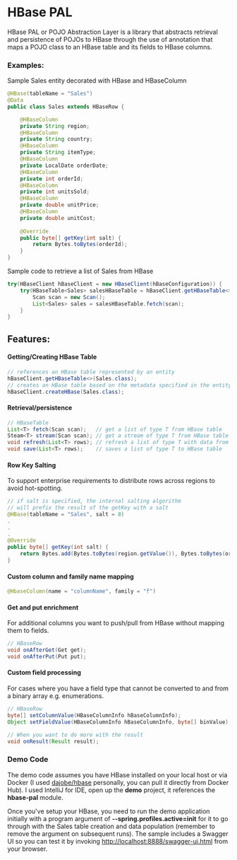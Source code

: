 # HBase PAL
HBase PAL or POJO Abstraction Layer is a library that abstracts retrieval and persistence of POJOs to HBase through the use of annotation that maps a POJO class to an HBase table and its fields to HBase columns.
### Examples:
Sample Sales entity decorated with HBase and HBaseColumn
```java
@HBase(tableName = "Sales")
@Data
public class Sales extends HBaseRow {

    @HBaseColumn
    private String region;
    @HBaseColumn
    private String country;
    @HBaseColumn
    private String itemType;
    @HBaseColumn
    private LocalDate orderDate;
    @HBaseColumn
    private int orderId;
    @HBaseColumn
    private int unitsSold;
    @HBaseColumn
    private double unitPrice;
    @HBaseColumn
    private double unitCost;
    
    @Override
    public byte[] getKey(int salt) {
        return Bytes.toBytes(orderId);
    }
}
```
Sample code to retrieve a list of Sales from HBase
```java
try(HBaseClient hBaseClient = new HBaseClient(hBaseConfiguration)) {
    try(HBaseTable<Sales> salesHBaseTable = hBaseClient.getHBaseTable<>(Sales.class)) {
        Scan scan = new Scan();
        List<Sales> sales = salesHBaseTable.fetch(scan);
    }
}
```
## Features:
#### Getting/Creating HBase Table
```java
// references an HBase table represented by an entity
hBaseClient.getHBaseTable<>(Sales.class); 
// creates an HBase table based on the metadata specified in the entity
hBaseClient.createHBase(Sales.class); 
```
#### Retrieval/persistence
```java
// HBaseTable
List<T> fetch(Scan scan);   // get a list of type T from HBase table
Steam<T> stream(Scan scan); // get a stream of type T from HBase table
void refresh(List<T> rows); // refresh a list of type T with data from HBase table
void save(List<T> rows);    // saves a list of type T to HBase table
```
#### Row Key Salting
To support enterprise requirements to distribute rows across regions to avoid hot-spotting.
```java
// if salt is specified, the internal salting algorithm
// will prefix the result of the getKey with a salt
@HBase(tableName = "Sales", salt = 8)
.
.
.
@Override
public byte[] getKey(int salt) {
    return Bytes.add(Bytes.toBytes(region.getValue()), Bytes.toBytes(orderId));
}

```
#### Custom column and family name mapping 
```java
@HbaseColumn(name = "columnName", family = "f")
```
#### Get and put enrichment
For additional columns you want to push/pull from HBase without mapping them to fields.
```java
// HBaseRow
void onAfterGet(Get get);
void onAfterPut(Put put);
```
#### Custom field processing
For cases where you have a field type that cannot be converted to and from a binary array e.g. enumerations.
```java
// HBaseRow
byte[] setColumnValue(HBaseColumnInfo hBaseColumnInfo);
Object setFieldValue(HBaseColumnInfo hBaseColumnInfo, byte[] binValue);

// When you want to do more with the result
void onResult(Result result);
```
### Demo Code
The demo code assumes you have HBase installed on your local host or via Docker (I used <a href="https://github.com/dajobe/hbase-docker" target="_blank">dajobe/hbase</a> personally, you can pull it directly from Docker Hub).  I used IntelliJ for IDE, open up the **demo** project, it references the **hbase-pal** module.

Once you've setup your HBase, you need to run the demo application initially with a program argument of **--spring.profiles.active=init** for it to go through with the Sales table creation and data population (remember to remove the argument on subsequent runs). The sample includes a Swagger UI so you can test it by invoking <a href="http://localhost:8888/swagger-ui.html" target="_blank">http://localhost:8888/swagger-ui.html</a> from your browser.